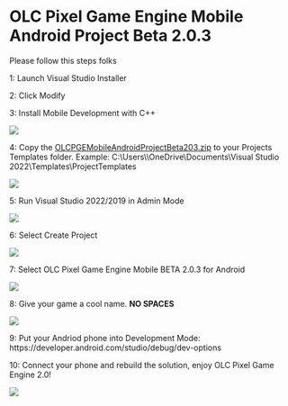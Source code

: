 # OLC Pixel Game Engine Mobile Android Project Beta 2.0.3
<p>Please follow this steps folks</p>
<p>1: Launch Visual Studio Installer</p>
<p>2: Click Modify</p>
<p>3: Install Mobile Development with C++ </p>
<p><img src='https://github.com/Johnnyg63/OLCPGEMobileAndroidProjectBeta20/assets/96908304/5812774f-54fa-4875-90ec-4f2e2d7a9899' />
</p>
<p>4: Copy the <a href="https://github.com/Johnnyg63/OLCPGEMobileAndroidProjectBeta20/blob/master/OLCPGEMobileAndroidProjectBeta203.zip">OLCPGEMobileAndroidProjectBeta203.zip</a> to your Projects Templates folder. Example: C:\Users\<username>\OneDrive\Documents\Visual Studio 2022\Templates\ProjectTemplates</p>
<p><img src='https://github.com/Johnnyg63/OLCPGEMobileAndroidProjectBeta20/assets/96908304/fb76e283-4ca3-44e5-b969-41b36b078729' /></p>
<p>5: Run Visual Studio 2022/2019 in Admin Mode</p>
<p><img src='https://github.com/Johnnyg63/OLCPGEMobileAndroidProjectBeta20/assets/96908304/daa5e9a6-309c-4b48-be44-c897ff54b6b2' /></p>
<p>6: Select Create Project</p>
<p><img src='https://github.com/Johnnyg63/OLCPGEMobileAndroidProjectBeta20/assets/96908304/c720f822-4e62-417c-8322-b38f8f102059' /></p>
<p>7: Select OLC Pixel Game Engine Mobile BETA 2.0.3 for Android</p>
<p><img src='https://github.com/Johnnyg63/OLCPGEMobileAndroidProjectBeta20/assets/96908304/d29be61a-c581-4d16-bbc1-46729beb2d50' /></p>
<p>8: Give your game a cool name. <b>NO SPACES</b></p>
<p><img src='https://github.com/Johnnyg63/OLCPGEMobileAndroidProjectBeta20/assets/96908304/4963793f-a18f-4317-b10c-0c9144c1096e' /></p>
<p>9: Put your Andriod phone into Development Mode: https://developer.android.com/studio/debug/dev-options</p>
<p>10: Connect your phone and rebuild the solution, enjoy OLC Pixel Game Engine 2.0!</p>
<p><img src='https://github.com/Johnnyg63/OLCPGEMobileAndroidProjectBeta20/assets/96908304/b5e9e72e-73cf-4fe1-ba66-7df31790fce9' /></p>
